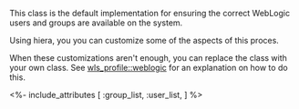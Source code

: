 This class is the default implementation for ensuring the correct WebLogic users and groups are available on the system.

Using hiera, you you can customize some of the aspects of this proces.

When these customizations aren't enough, you can replace the class with your own class. See [wls_profile::weblogic](./weblogic.html) for an explanation on how to do this.


<%- include_attributes [
  :group_list,
  :user_list,
] %>
